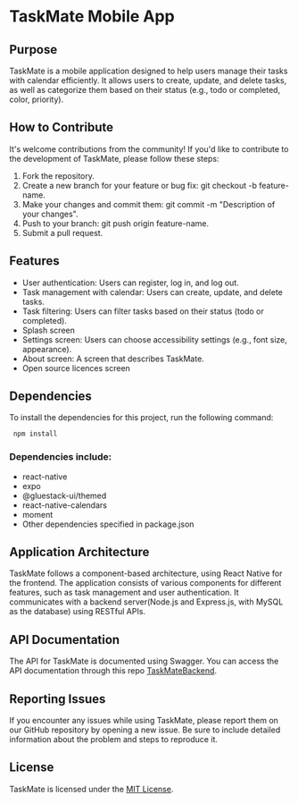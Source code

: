 # TaskMate Mobile App
## Purpose
TaskMate is a mobile application designed to help users manage their tasks with calendar efficiently. It allows users to create, update, and delete tasks, as well as categorize them based on their status (e.g., todo or completed, color, priority).

## How to Contribute
It's welcome contributions from the community! If you'd like to contribute to the development of TaskMate, please follow these steps:

1. Fork the repository.
2. Create a new branch for your feature or bug fix: git checkout -b feature-name.
3. Make your changes and commit them: git commit -m "Description of your changes".
4. Push to your branch: git push origin feature-name.
5. Submit a pull request.

## Features
- User authentication: Users can register, log in, and log out.
- Task management with calendar: Users can create, update, and delete tasks.
- Task filtering: Users can filter tasks based on their status (todo or completed).
- Splash screen
- Settings screen: Users can choose accessibility settings (e.g., font size, appearance).
- About screen: A screen that describes TaskMate.
- Open source licences screen

 
## Dependencies
To install the dependencies for this project, run the following command:

```sh
 npm install
```
### Dependencies include:

- react-native
- expo
- @gluestack-ui/themed
- react-native-calendars
- moment
- Other dependencies specified in package.json

## Application Architecture
TaskMate follows a component-based architecture, using React Native for the frontend. 
The application consists of various components for different features, such as task management and user authentication.
It communicates with a backend server(Node.js and Express.js, with MySQL as the database) using RESTful APIs.

## API Documentation
The API for TaskMate is documented using Swagger. You can access the API documentation through this repo [TaskMateBackend](https://github.com/amber871023/TaskMateBackend).

## Reporting Issues
If you encounter any issues while using TaskMate, please report them on our GitHub repository by opening a new issue. Be sure to include detailed information about the problem and steps to reproduce it.


## License
TaskMate is licensed under the [MIT License](https://github.com/amber871023/TaskMate/blob/main/LICENSE).
